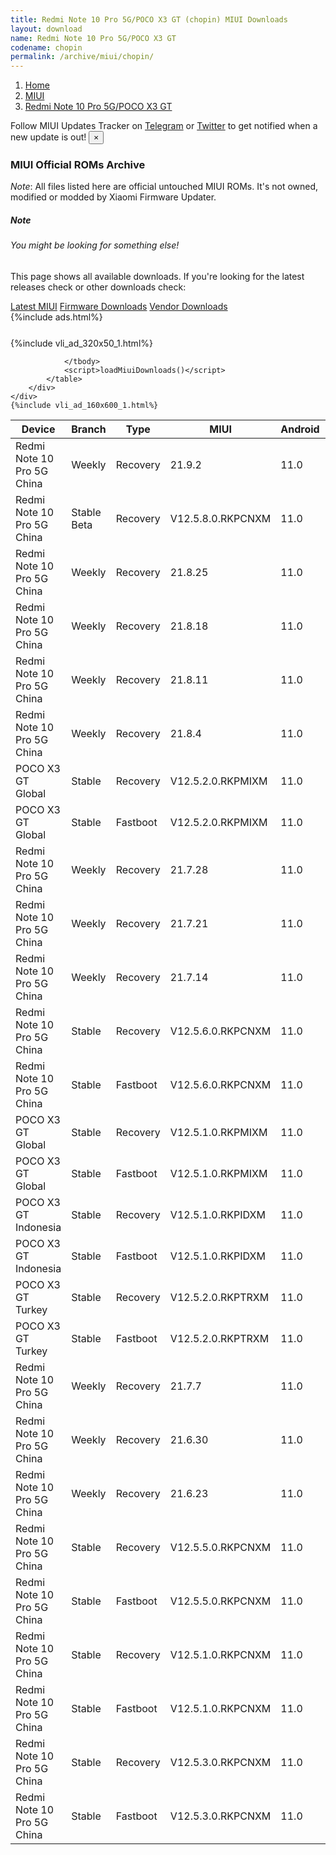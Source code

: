 ```yaml
---
title: Redmi Note 10 Pro 5G/POCO X3 GT (chopin) MIUI Downloads
layout: download
name: Redmi Note 10 Pro 5G/POCO X3 GT
codename: chopin
permalink: /archive/miui/chopin/
---
```

<nav aria-label="breadcrumb">
    <ol class="breadcrumb">
        <li class="breadcrumb-item"><a href="/">Home</a></li>
        <li class="breadcrumb-item"><a href="/miui/">MIUI</a></li>
        <li class="breadcrumb-item active" aria-current="page"><a href="/miui/chopin/">Redmi Note 10 Pro 5G/POCO X3 GT</a></li>
    </ol>
</nav>
<div class="alert alert-primary alert-dismissible fade show" role="alert">
    Follow MIUI Updates Tracker on <a href="https://t.me/MIUIUpdatesTracker" class="alert-link">Telegram</a>
     or <a href="https://twitter.com/MiFwUpdater" class="alert-link">Twitter</a> to get notified when a new update is out!
    <button type="button" class="close" data-dismiss="alert" aria-label="Close">
        <span aria-hidden="true">&times;</span>
    </button>
</div>

### MIUI Official ROMs Archive
*Note*: All files listed here are official untouched MIUI ROMs. It's not owned, modified or modded by Xiaomi Firmware Updater.
<div class="card">
  <div class="card-body">
    <h5 class="card-title">Note</h5>
    <h6 class="card-subtitle mb-2 text-muted">You might be looking for something else!</h6>
    <p class="card-text">This page shows all available downloads.
     If you're looking for the latest releases check or other downloads check:</p>
    <a href="/miui/chopin/" class="card-link">Latest MIUI</a>
    <a href="/firmware/chopin/" class="card-link">Firmware Downloads</a>
    <a href="/vendor/chopin/" class="card-link">Vendor Downloads</a>
  </div>
</div>
{%include ads.html%}
<div class="row justify-content-center">
    <div class="col-10">
        <div class="table-responsive-md" style="margin-top: 25px;">
            {%include vli_ad_320x50_1.html%}
            <table id="miui" class="display dt-responsive nowrap compact table table-striped table-hover table-sm">
                <thead class="thead-dark">
                    <tr>
                        <th data-ref="device">Device</th>
                        <th data-ref="branch">Branch</th>
                        <th data-ref="type">Type</th>
                        <th data-ref="miui">MIUI</th>
                        <th data-ref="android">Android</th>
                        <th data-ref="size">Size</th>
                        <th data-ref="size">Date</th>
                        <th data-ref="link">Link</th>
                    </tr>
                </thead>
                <tbody>
                <tr><td>Redmi Note 10 Pro 5G China</td><td>Weekly</td><td>Recovery</td><td>21.9.2</td><td>11.0</td><td>3.8 GB</td><td>2021-09-03</td><td><a href="/miui/chopin/weekly/21.9.2/">Download</a></td></tr>
<tr><td>Redmi Note 10 Pro 5G China</td><td>Stable Beta</td><td>Recovery</td><td>V12.5.8.0.RKPCNXM</td><td>11.0</td><td>3.3 GB</td><td>2021-08-27</td><td><a href="/miui/chopin/stable beta/V12.5.8.0.RKPCNXM/">Download</a></td></tr>
<tr><td>Redmi Note 10 Pro 5G China</td><td>Weekly</td><td>Recovery</td><td>21.8.25</td><td>11.0</td><td>3.7 GB</td><td>2021-08-26</td><td><a href="/miui/chopin/weekly/21.8.25/">Download</a></td></tr>
<tr><td>Redmi Note 10 Pro 5G China</td><td>Weekly</td><td>Recovery</td><td>21.8.18</td><td>11.0</td><td>3.7 GB</td><td>2021-08-19</td><td><a href="/miui/chopin/weekly/21.8.18/">Download</a></td></tr>
<tr><td>Redmi Note 10 Pro 5G China</td><td>Weekly</td><td>Recovery</td><td>21.8.11</td><td>11.0</td><td>3.6 GB</td><td>2021-08-12</td><td><a href="/miui/chopin/weekly/21.8.11/">Download</a></td></tr>
<tr><td>Redmi Note 10 Pro 5G China</td><td>Weekly</td><td>Recovery</td><td>21.8.4</td><td>11.0</td><td>3.6 GB</td><td>2021-08-05</td><td><a href="/miui/chopin/weekly/21.8.4/">Download</a></td></tr>
<tr><td>POCO X3 GT Global</td><td>Stable</td><td>Recovery</td><td>V12.5.2.0.RKPMIXM</td><td>11.0</td><td>2.7 GB</td><td>2021-08-02</td><td><a href="/miui/chopin/stable/V12.5.2.0.RKPMIXM/">Download</a></td></tr>
<tr><td>POCO X3 GT Global</td><td>Stable</td><td>Fastboot</td><td>V12.5.2.0.RKPMIXM</td><td>11.0</td><td>5.3 GB</td><td>2021-07-09</td><td><a href="/miui/chopin/stable/V12.5.2.0.RKPMIXM/">Download</a></td></tr>
<tr><td>Redmi Note 10 Pro 5G China</td><td>Weekly</td><td>Recovery</td><td>21.7.28</td><td>11.0</td><td>3.6 GB</td><td>2021-07-29</td><td><a href="/miui/chopin/weekly/21.7.28/">Download</a></td></tr>
<tr><td>Redmi Note 10 Pro 5G China</td><td>Weekly</td><td>Recovery</td><td>21.7.21</td><td>11.0</td><td>3.5 GB</td><td>2021-07-22</td><td><a href="/miui/chopin/weekly/21.7.21/">Download</a></td></tr>
<tr><td>Redmi Note 10 Pro 5G China</td><td>Weekly</td><td>Recovery</td><td>21.7.14</td><td>11.0</td><td>3.5 GB</td><td>2021-07-15</td><td><a href="/miui/chopin/weekly/21.7.14/">Download</a></td></tr>
<tr><td>Redmi Note 10 Pro 5G China</td><td>Stable</td><td>Recovery</td><td>V12.5.6.0.RKPCNXM</td><td>11.0</td><td>3.3 GB</td><td>2021-07-15</td><td><a href="/miui/chopin/stable/V12.5.6.0.RKPCNXM/">Download</a></td></tr>
<tr><td>Redmi Note 10 Pro 5G China</td><td>Stable</td><td>Fastboot</td><td>V12.5.6.0.RKPCNXM</td><td>11.0</td><td>4.7 GB</td><td>2021-07-09</td><td><a href="/miui/chopin/stable/V12.5.6.0.RKPCNXM/">Download</a></td></tr>
<tr><td>POCO X3 GT Global</td><td>Stable</td><td>Recovery</td><td>V12.5.1.0.RKPMIXM</td><td>11.0</td><td>2.7 GB</td><td>2021-07-09</td><td><a href="/miui/chopin/stable/V12.5.1.0.RKPMIXM/">Download</a></td></tr>
<tr><td>POCO X3 GT Global</td><td>Stable</td><td>Fastboot</td><td>V12.5.1.0.RKPMIXM</td><td>11.0</td><td>5.3 GB</td><td>2021-06-29</td><td><a href="/miui/chopin/stable/V12.5.1.0.RKPMIXM/">Download</a></td></tr>
<tr><td>POCO X3 GT Indonesia</td><td>Stable</td><td>Recovery</td><td>V12.5.1.0.RKPIDXM</td><td>11.0</td><td>2.7 GB</td><td>2021-07-09</td><td><a href="/miui/chopin/stable/V12.5.1.0.RKPIDXM/">Download</a></td></tr>
<tr><td>POCO X3 GT Indonesia</td><td>Stable</td><td>Fastboot</td><td>V12.5.1.0.RKPIDXM</td><td>11.0</td><td>4.5 GB</td><td>2021-06-29</td><td><a href="/miui/chopin/stable/V12.5.1.0.RKPIDXM/">Download</a></td></tr>
<tr><td>POCO X3 GT Turkey</td><td>Stable</td><td>Recovery</td><td>V12.5.2.0.RKPTRXM</td><td>11.0</td><td>2.7 GB</td><td>2021-07-09</td><td><a href="/miui/chopin/stable/V12.5.2.0.RKPTRXM/">Download</a></td></tr>
<tr><td>POCO X3 GT Turkey</td><td>Stable</td><td>Fastboot</td><td>V12.5.2.0.RKPTRXM</td><td>11.0</td><td>4.4 GB</td><td>2021-07-02</td><td><a href="/miui/chopin/stable/V12.5.2.0.RKPTRXM/">Download</a></td></tr>
<tr><td>Redmi Note 10 Pro 5G China</td><td>Weekly</td><td>Recovery</td><td>21.7.7</td><td>11.0</td><td>3.5 GB</td><td>2021-07-08</td><td><a href="/miui/chopin/weekly/21.7.7/">Download</a></td></tr>
<tr><td>Redmi Note 10 Pro 5G China</td><td>Weekly</td><td>Recovery</td><td>21.6.30</td><td>11.0</td><td>3.4 GB</td><td>2021-07-01</td><td><a href="/miui/chopin/weekly/21.6.30/">Download</a></td></tr>
<tr><td>Redmi Note 10 Pro 5G China</td><td>Weekly</td><td>Recovery</td><td>21.6.23</td><td>11.0</td><td>3.4 GB</td><td>2021-06-24</td><td><a href="/miui/chopin/weekly/21.6.23/">Download</a></td></tr>
<tr><td>Redmi Note 10 Pro 5G China</td><td>Stable</td><td>Recovery</td><td>V12.5.5.0.RKPCNXM</td><td>11.0</td><td>3.3 GB</td><td>2021-06-22</td><td><a href="/miui/chopin/stable/V12.5.5.0.RKPCNXM/">Download</a></td></tr>
<tr><td>Redmi Note 10 Pro 5G China</td><td>Stable</td><td>Fastboot</td><td>V12.5.5.0.RKPCNXM</td><td>11.0</td><td>4.7 GB</td><td>2021-06-17</td><td><a href="/miui/chopin/stable/V12.5.5.0.RKPCNXM/">Download</a></td></tr>
<tr><td>Redmi Note 10 Pro 5G China</td><td>Stable</td><td>Recovery</td><td>V12.5.1.0.RKPCNXM</td><td>11.0</td><td>3.2 GB</td><td>2021-06-04</td><td><a href="/miui/chopin/stable/V12.5.1.0.RKPCNXM/">Download</a></td></tr>
<tr><td>Redmi Note 10 Pro 5G China</td><td>Stable</td><td>Fastboot</td><td>V12.5.1.0.RKPCNXM</td><td>11.0</td><td>4.5 GB</td><td>2021-04-30</td><td><a href="/miui/chopin/stable/V12.5.1.0.RKPCNXM/">Download</a></td></tr>
<tr><td>Redmi Note 10 Pro 5G China</td><td>Stable</td><td>Recovery</td><td>V12.5.3.0.RKPCNXM</td><td>11.0</td><td>3.2 GB</td><td>2021-06-03</td><td><a href="/miui/chopin/stable/V12.5.3.0.RKPCNXM/">Download</a></td></tr>
<tr><td>Redmi Note 10 Pro 5G China</td><td>Stable</td><td>Fastboot</td><td>V12.5.3.0.RKPCNXM</td><td>11.0</td><td>4.6 GB</td><td>2021-05-27</td><td><a href="/miui/chopin/stable/V12.5.3.0.RKPCNXM/">Download</a></td></tr>

                </tbody>
                <script>loadMiuiDownloads()</script>
            </table>
        </div>
    </div>
    {%include vli_ad_160x600_1.html%}
</div>
